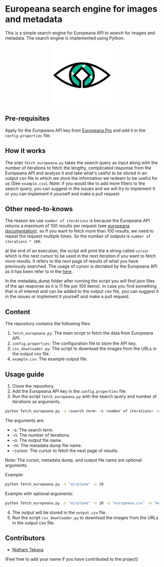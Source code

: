 # Europeana search engine for images and metadata
This is a simple search engine for Europeana API to search for images and metadata. The search engine is implemented using Python.

<div style="display: flex; justify-content: space-around;">
    <img src="ressources/vacu.png" alt="Image 2" style="width: 200px; height: 200px;">
</div>

<!--

<div style="display: flex; justify-content: center;">
    <img src="ressources/europeana.png" alt="Image 1" style="width: 100px; height: 100px; margin-right: 10px;">
    <img src="ressources/fh.jpg" alt="Image 3" style="width: 100px; height: 100px; margin-right: 10px;">
    <img src="ressources/tu.png" alt="Image 4" style="width: 100px; height: 100px;">
</div>
-->

## Pre-requisites
Apply for the Europeana API key from [Europeana Pro](https://pro.europeana.eu/page/get-api) and add it in the `config.properties` file.

## How it works

The sript `fetch_europeana.py` takes the search query as input along with the number of iterations to fetch the lengthy, complicated response from the Europeana API and analyze it and take what's useful to be stored in an output csv file in which we store the information we redeem to be useful for us (See `example.csv`).
Note: if you would like to add more filters to the search query, you can suggest in the issues and we will try to implement it or you can implement it yourself and make a pull request.

## Other need-to-knows

The reason we use `number of iterations` is because the Europeana API returns a maximum of 100 results per request (see [europeana documentation](https://pro.europeana.eu/page/search#:~:text=of%20the%20response.-,rows,-Number)), so if you want to fetch more than 100 results, we need to repeat the request multiple times. So the number of outputs is `number of iterations * 100`.

at the end of an execution, the script will print the a string called `cursor` which is the next cursor to be used in the next iteration if you want to fetch more results. It refers to the next page of results of what you have previously searched. The usage of cursor is dectated by the Europeana API as it has been refer to in the [here](https://pro.europeana.eu/page/search#pagination-cursor).

In the metadata_dump folder after running the script you will find json files of the api response as it is (1 file per 100 items). In case you find something that is of interest and can be added to the output csv file, you can suggest it in the issues or implement it yourself and make a pull request.

## Content

The repository contains the following files:
1. `fetch_europeana.py`: The main script to fetch the data from Europeana API.
2. `config.properties`: The configuration file to store the API key.
3. `csv_downloader.py`: The script to download the images from the URLs in the output csv file.
4. `example.csv`: The example output file.

## Usage guide

1. Clone the repository.
2. Add the Europeana API key in the `config.properties` file.
3. Run the script `fetch_europeana.py` with the search query and number of iterations as arguments.

```bash
python fetch_europeana.py -s <search term> -n <number of iterations> -o <output file name> -m <metadata dump> -cursor <cursor>
```
The arguments are:
- -s: The search term.
- -n: The number of iterations.
- -o: The output file name.
- -m: The metadata dump file name.
- -cursor: The cursor to fetch the next page of results.

Note: 
The cursor, metadata dump, and output file name are optional arguments.


Example:

```bash
python fetch_europeana.py -s "airplane" -n 10 
```
Example with optional arguments:

```bash
python fetch_europeana.py -s "airplane" -n 10 -o "europeana.csv" -m "metadata_dump" -cursor "AoJ4cHJvZ  
```

4. The output will be stored in the `output.csv` file.
5. Run the script `csv_downloader.py` to download the images from the URLs in the output csv file.

## Contributors
- [Nidham Tekaya](https://www.nidham-tekaya.me/)

(Feel free to add your name if you have contributed to the project)


